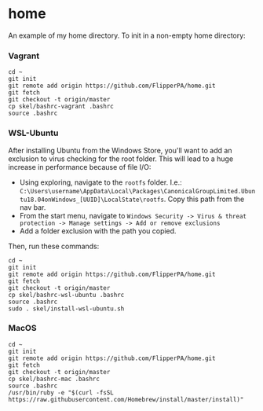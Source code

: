 # home
An example of my home directory. To init in a non-empty home directory:

### Vagrant
```
cd ~
git init
git remote add origin https://github.com/FlipperPA/home.git
git fetch
git checkout -t origin/master
cp skel/bashrc-vagrant .bashrc
source .bashrc
```

### WSL-Ubuntu

After installing Ubuntu from the Windows Store, you'll want to add an exclusion to virus checking for the root folder. This will lead to a huge increase in performance because of file I/O:

* Using exploring, navigate to the `rootfs` folder. I.e.: `C:\Users\username\AppData\Local\Packages\CanonicalGroupLimited.Ubuntu18.04onWindows_[UUID]\LocalState\rootfs`. Copy this path from the nav bar.
* From the start menu, navigate to `Windows Security -> Virus & threat protection -> Manage settings -> Add or remove exclusions`
* Add a folder exclusion with the path you copied.

Then, run these commands:

```
cd ~
git init
git remote add origin https://github.com/FlipperPA/home.git
git fetch
git checkout -t origin/master
cp skel/bashrc-wsl-ubuntu .bashrc
source .bashrc
sudo . skel/install-wsl-ubuntu.sh
```

### MacOS
```
cd ~
git init
git remote add origin https://github.com/FlipperPA/home.git
git fetch
git checkout -t origin/master
cp skel/bashrc-mac .bashrc
source .bashrc
/usr/bin/ruby -e "$(curl -fsSL https://raw.githubusercontent.com/Homebrew/install/master/install)"
```
